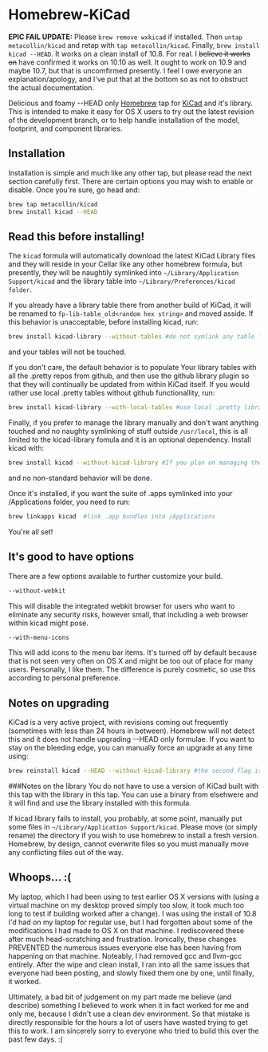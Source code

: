 # Homebrew-KiCad 

**EPIC FAIL UPDATE:** Please `brew remove wxkicad` if installed.  Then `untap metacollin/kicad` and retap with `tap metacollin/kicad`.  Finally, `brew install kicad --HEAD`.  It works on a clean install of 10.8.  For real.  I ~~believe it works on~~ have confirmed it works on 10.10 as well.  It ought to work on 10.9 and maybe 10.7, but that is uncomfirmed presently.  I feel I owe everyone an explanation/apology, and I've put that at the bottom so as not to obstruct the actual documentation.

Delicious and foamy --HEAD only [Homebrew](https://github.com/mxcl/homebrew) tap for [KiCad](http://www.kicad-pcb.org) and it's library.  This is intended to make it easy for OS X users to try out the latest revision of the development branch, or to help handle installation of the model, footprint, and component libraries.  

## Installation

Installation is simple and much like any other tap, but please read the next section carefully first.  There are certain options you may wish to enable or disable.  Once you're sure, go head and:
```sh
brew tap metacollin/kicad
brew install kicad --HEAD
```

## Read this before installing!
The `kicad` formula will automatically download the latest KiCad Library files and they will reside in your Cellar like any other homebrew formula, but presently, they will be naughtily symlinked into `~/Library/Application Support/kicad` and the library table into `~/Library/Preferences/kicad folder`.  

If you already have a library table there from another build of KiCad, it will be renamed to `fp-lib-table_old<random hex string>` and moved asside. If this behavior is unacceptable, before installing kicad, run:

```sh
brew install kicad-library --without-tables #do not symlink any table file into your kicad preferences
```
and your tables will not be touched.  

If you don't care, the default behavior is to populate Your library tables with all the .pretty repos from github, and then use the github library plugin so that they will continually be updated from within KiCad itself.  If you would rather use local .pretty tables without github functionallity, run:

```sh
brew install kicad-library --with-local-tables #use local .pretty libraries
```

Finally, if you prefer to manage the library manually and don't want anything touched and no naughty symlinking of stuff outside `/usr/local`, this is all limited to the kicad-library fomula and it is an optional dependency.  Install kicad with:

```sh
brew install kicad --without-kicad-library #If you plan on managing the library manually
```

and no non-standard behavior will be done.  

Once it's installed, if you want the suite of .apps symlinked into your /Applications folder, you need to run: 
```sh
brew linkapps kicad  #link .app bundles into /Applications
```

You're all set!

## It's good to have options
There are a few options available to further customize your build.  

```sh
--without-webkit
```
This will disable the integrated webkit browser for users who want to eliminate any security risks, however small, that including a web browser within kicad might pose.
```sh
--with-menu-icons
```
This will add icons to the menu bar items.  It's turned off by default because that is not seen very often on OS X and might be too out of place for many users.  Personally, I like them.  The difference is purely cosmetic, so use this according to personal preference.  

## Notes on upgrading
KiCad is a very active project, with revisions coming out frequently (sometimes with less than 24 hours in between).  Homebrew will not detect this and it does not handle upgrading --HEAD only formulae.  If you want to stay on the bleeding edge, you can manually force an upgrade at any time using:
```sh
brew reinstall kicad --HEAD --without-kicad-library #the second flag is not necessary, but saves some build time
```


###Notes on the library
You do not have to use a version of KiCad built with this tap with the library in this tap.  You can use a binary from elsehwere and it will find and use the library installed with this formula.

If kicad library fails to install, you probably, at some point, manually put some files in `~/Library/Application Support/kicad`. Please move (or simply rename) the directory if you wish to use homebrew to install a fresh version.  Homebrew, by design, cannot overwrite files so you must manually move any conflicting files out of the way.



## Whoops... :(
My laptop, which I had been using to test earlier OS X versions with (using a virtual machine on my desktop proved simply too slow, it took much too long to test if building worked after a change). I was using the install of 10.8 I'd had on my laptop for regular use, but I had forgotten about some of the modifications I had made to OS X on that machine.  I rediscovered these after much head-scratching and frustration. Ironically, these changes PREVENTED the numerous issues everyone else has been having from happening on that machine. Noteably, I had removed gcc and llvm-gcc entirely. After the wipe and clean install, I ran into all the same issues that everyone had been posting, and slowly fixed them one by one, until finally, it worked.  

Ultimately, a bad bit of judgement on my part made me believe (and describe) something I believed to work when it in fact worked for me and only me, because I didn't use a clean dev environment.  So that mistake is directly responsible for the hours a lot of users have wasted trying to get this to work.  I am sincerely sorry to everyone who tried to build this over the past few days. :(
